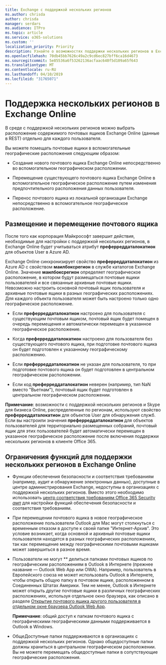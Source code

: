 ```yaml
---
title: Exchange с поддержкой нескольких регионов
ms.author: chrisda
author: chrisda
manager: serdars
ms.audience: ITPro
ms.topic: article
ms.service: o365-solutions
ms.custom: ''
localization_priority: Priority
description: Узнайте о возможностях поддержки нескольких регионов в Exchange Online.
ms.openlocfilehash: 70db45bb7626c49a2c9cd6ec827bff6ca16d4673
ms.sourcegitcommit: 5e85536a6f53262136acfaac640f5d109a65f643
ms.translationtype: MT
ms.contentlocale: ru-RU
ms.lasthandoff: 04/10/2019
ms.locfileid: "31765071"
---
```

# <a name="multi-geo-capabilities-in-exchange-online"></a>Поддержка нескольких регионов в Exchange Online

В среде с поддержкой нескольких регионов можно выбрать расположение содержимого почтовых ящиков Exchange Online (данные в REST) отдельно для каждого пользователя.

Вы можете помещать почтовые ящики в вспомогательные географические расположения следующим образом:

- Создание нового почтового ящика Exchange Online непосредственно во вспомогательном географическом расположении.

- Перемещение существующего почтового ящика Exchange Online в вспомогательное географическое расположение путем изменения предпочтительного расположения данных пользователя.

- Перенос почтового ящика из локальной организации Exchange непосредственно в вспомогательное географическое расположение.

## <a name="mailbox-placement-and-moves"></a>Размещение и перемещение почтового ящика

После того как корпорация Майкрософт завершит действия, необходимые для настройки с поддержкой нескольких регионов, в Exchange Online будет учитываться атрибут **преферреддаталокатион** для объектов User в Azure AD.

Exchange Online синхронизирует свойство **преферреддаталокатион** из Azure AD с свойством **маилбоксрегион** в службе каталогов Exchange Online. Значение **маилбоксрегион** определяет географическое расположение, в котором будут размещаться почтовые ящики пользователей и все связанные архивные почтовые ящики. Невозможно настроить основной почтовый ящик пользователя и архивные почтовые ящики в разных географических расположениях. Для каждого объекта пользователя может быть настроено только одно географическое расположение.

- Если **преферреддаталокатион** настроено для пользователя с существующим почтовым ящиком, почтовый ящик будет помещен в очередь перемещения и автоматически перемещен в указанное географическое расположение.

- Когда **преферреддаталокатион** настроено для пользователя без существующего почтового ящика, при подготовке почтового ящика он будет подготовлен к указанному географическому расположению.

- Если **преферреддаталокатион** не указан для пользователя, то при подготовке почтового ящика он будет подготовлен в центральном географическом расположении.

- Если код **преферреддаталокатион** неверен (например, тип NaN вместо "Вьетнам"), почтовый ящик будет подготовлен в центральном географическом расположении.

**Примечание**: возможности с поддержкой нескольких регионов и Skype для бизнеса Online, распределенные по регионам, используют свойство **преферреддаталокатион** для объектов User для обнаружения служб. Если вы настроили значения **преферреддаталокатион** для объектов пользователей для территориально размещенных собраний, почтовый ящик для этих пользователей будет автоматически перемещен в указанное географическое расположение после включения поддержки нескольких регионов в клиенте Office 365.

## <a name="feature-limitations-for-multi-geo-in-exchange-online"></a>Ограничения функций для поддержки нескольких регионов в Exchange Online

- Функции обеспечения безопасности и соответствия требованиям (например, аудит и обнаружение электронных данных), доступные в центре администрирования Exchange, недоступны в организациях с поддержкой нескольких регионов. Вместо этого необходимо использовать [центр соответствия требованиям Office 365 Security _амп_](https://support.office.com/article/7e696a40-b86b-4a20-afcc-559218b7b1b8) для настройки функций обеспечения безопасности и соответствия требованиям.

- При перемещении почтового ящика в новое географическое расположение пользователи Outlook для Mac могут столкнуться с временным отказом в доступе к своей папке "Интернет-Архив". Это условие возникает, когда основной и архивный почтовые ящики пользователя находятся в разных географических расположениях, так как перемещение между географическими почтовыми ящиками может завершиться в разное время.

- Пользователи не могут ** делиться папками почтовых ящиков по географическим расположениям в Outlook в Интернете (прежнее название — Outlook Web App или OWA). Например, пользователь в Европейского союза не может использовать Outlook в Интернете, чтобы открыть общую папку в почтовом ящике, расположенном в Соединенных Штатах Америки. Тем не менее, Outlook в Интернете может открыть *другие* почтовые ящики в различных географических расположениях, используя отдельное окно браузера, как описано в разделе [Открытие почтового ящика другого пользователя в отдельном окне браузера Outlook Web App](https://support.office.com/article/A909AD30-E413-40B5-A487-0EA70B763081#__toc372210362).

  **Примечание**: общий доступ к папкам почтового ящика с географическими географическими данными поддерживается в Outlook в Windows.

- ОбщеДоступные папки поддерживаются в организациях с поддержкой нескольких регионов. Однако общедоступные папки должны храниться в центральном географическом расположении. Вы не можете перемещать общедоступные папки в сопутствующие географические расположения.
